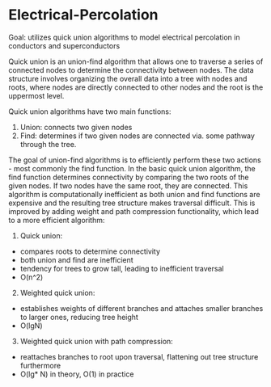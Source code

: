 # Electrical-Percolation

Goal: utilizes quick union algorithms to model electrical percolation in conductors and superconductors

Quick union is an union-find algorithm that allows one to traverse a series of connected nodes to determine the connectivity between nodes. The data structure involves organizing the overall data into a tree with nodes and roots, where nodes are directly connected to other nodes and the root is the uppermost level.

Quick union algorithms have two main functions:
  1. Union: connects two given nodes
  2. Find: determines if two given nodes are connected via. some pathway through the tree.
  
The goal of union-find algorithms is to efficiently perform these two actions - most commonly the find function. In the basic quick union algorithm, the find function determines connectivity by comparing the two roots of the given nodes. If two nodes have the same root, they are connected. This algorithm is computationally inefficient as both union and find functions are expensive and the resulting tree structure makes traversal difficult. This is improved by adding weight and path compression functionality, which lead to a more efficient algorithm:

1. Quick union:
  - compares roots to determine connectivity
  - both union and find are inefficient
  - tendency for trees to grow tall, leading to inefficient traversal
  - O(n^2)
  
2. Weighted quick union:
  - establishes weights of different branches and attaches smaller branches to larger ones, reducing tree height
  - O(lgN)
  
3. Weighted quick union with path compression:
  - reattaches branches to root upon traversal, flattening out tree structure furthermore
  - O(lg* N) in theory, O(1) in practice
